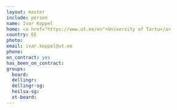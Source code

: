 ```yaml
---
layout: master
include: person
name: Ivar Koppel
home: <a href="https://www.ut.ee/en">University of Tartu</a>
country: EE
photo:
email: ivar.koppel@ut.ee
phone:
on_contract: yes
has_been_on_contract:
groups:
  board:
  dellingr:
  dellingr-sg:
  heilsa-sg:
  xt-board:
---
```

